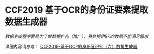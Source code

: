 # CCF2019 基于OCR的身份证要素提取 数据生成器
*数据生成器主要是为了做数据扩充（增广），赛会提供8K的数据不能满足需求*

详细内容请参考：
[CCF2019-基于OCR的身份证识别（六）数据生成器](https://zhuanlan.zhihu.com/p/99370607)
